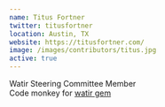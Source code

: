 ```yaml
---
name: Titus Fortner
twitter: titusfortner
location: Austin, TX
website: https://titusfortner.com/
image: /images/contributors/titus.jpg 
active: true
---
```


Watir Steering Committee Member<br />
Code monkey for
<a href="https://rubygems.org/gems/watir">watir gem</a>
